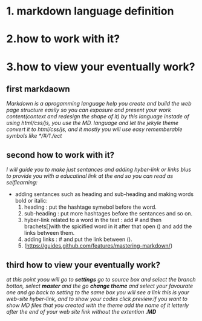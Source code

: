 # 1. markdown language definition
# 2.how to work with it?
# 3.how to view your eventually work?
## first **markdaown** 
_Markdown is a aprogamming language help you create and build the web page structure easily so you can exposure and present your work content(context and redesign the shape of it) by this language instade of using html/css/js, you use the MD. language and let the jekyle theme convert it to html/css/js, and it mostly you will use easy rememberable symbols like */#/1./ect_
## second **how to work with it?** 
_I will guide you to make just sentances and adding hyber-link or links blus to provide you with a educatinal link at the end so you can read as selflearning:_
- adding sentances such as heading and sub-heading and making words bold or italic:
   1. heading : put the hashtage symebol before the word.
   2. sub-heading : put more hashtages before the sentances and so on.
   3. hyber-link related to a word in the text  :  add # and then brachets[]with the spicified word in it after that open () and add the links between them.
   4. adding links : # and put the link between ().
   5. (https://guides.github.com/features/mastering-markdown/)
## third  **how to view your eventually work?**
_at this point yoou will go to **settings** go to source box and select the branch botton, select **master** and the go **change theme** and select your  favourate one and go back to setting to the same box you will see a link this is your web-site hyber-link, and to show your codes  click preview.if you want to show MD files that you created with the theme add the name of it letterly after the end of your web site link without the extention **.MD**_
